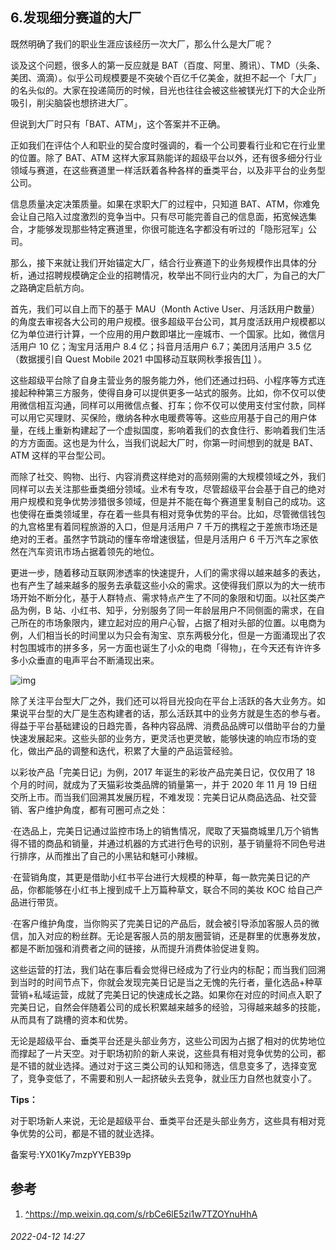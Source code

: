## 6.发现细分赛道的大厂
既然明确了我们的职业生涯应该经历一次大厂，那么什么是大厂呢？


谈及这个问题，很多人的第一反应就是 BAT（百度、阿里、腾讯）、TMD（头条、美团、滴滴）。似乎公司规模要是不突破个百亿千亿美金，就担不起一个「大厂」的名头似的。大家在投递简历的时候，目光也往往会被这些被镁光灯下的大企业所吸引，削尖脑袋也想挤进大厂。


但说到大厂时只有「BAT、ATM」，这个答案并不正确。


正如我们在评估个人和职业的契合度时强调的，看一个公司要看行业和它在行业里的位置。除了 BAT、ATM 这样大家耳熟能详的超级平台以外，还有很多细分行业领域与赛道，在这些赛道里一样活跃着各种各样的垂类平台，以及非平台的业务型公司。


信息质量决定决策质量。如果在求职大厂的过程中，只知道 BAT、ATM，你难免会让自己陷入过度激烈的竞争当中。只有尽可能完善自己的信息面，拓宽候选集合，才能够发现那些特定赛道里，你很可能连名字都没有听过的「隐形冠军」公司。


那么，接下来就让我们开始锚定大厂，结合行业赛道下的业务规模作出具体的分析，通过招聘规模确定企业的招聘情况，枚举出不同行业内的大厂，为自己的大厂之路确定启航方向。


首先，我们可以自上而下的基于 MAU（Month Active User、月活跃用户数量）的角度去审视各大公司的用户规模。很多超级平台公司，其月度活跃用户规模都以亿为单位进行计算，一个应用的用户数即堪比一座城市、一个国家。比如，微信月活用户 10 亿；淘宝月活用户 8.4 亿；抖音月活用户 6.7；美团月活用户 3.5 亿（数据援引自 Quest Mobile 2021 中国移动互联网秋季报告[[1]](#ref_1) ）。


这些超级平台除了自身主营业务的服务能力外，他们还通过扫码、小程序等方式连接起种种第三方服务，使得自身可以提供更多一站式的服务。比如，你不仅可以使用微信相互沟通，同样可以用微信点餐、打车；你不仅可以使用支付宝付款，同样可以用它买理财、买保险，缴纳各种水电暖费等等。这些应用基于自己的用户体量，在线上重新构建起了一个虚拟国度，影响着我们的衣食住行、影响着我们生活的方方面面。这也是为什么，当我们说起大厂时，你第一时间想到的就是 BAT、ATM 这样的平台型公司。


而除了社交、购物、出行、内容消费这样绝对的高频刚需的大规模领域之外，我们同样可以去关注那些垂类细分领域。业术有专攻，尽管超级平台会基于自己的绝对用户规模和竞争优势涉猎很多领域，但是并不能在每个赛道里复制自己的成功。这也使得在垂类领域里，存在着一些具有相对竞争优势的平台。比如，尽管微信钱包的九宫格里有着同程旅游的入口，但是月活用户 7 千万的携程之于差旅市场还是绝对的王者。虽然字节跳动的懂车帝增速很猛，但是月活用户 6 千万汽车之家依然在汽车资讯市场占据着领先的地位。


更进一步，随着移动互联网渗透率的快速提升，人们的需求得以越来越多的表达，也有产生了越来越多的服务去承载这些小众的需求。这使得我们原以为的大一统市场开始不断分化，基于人群特点、需求特点产生了不同的象限和切面。以社区类产品为例，B 站、小红书、知乎，分别服务了同一年龄层用户不同侧面的需求，在自己所在的市场象限内，建立起对应的用户心智，占据了相对头部的位置。以电商为例，人们相当长的时间里以为只会有淘宝、京东两极分化，但是一方面涌现出了农村包围城市的拼多多，另一方面也诞生了小众的电商「得物」，在今天还有许许多多小众垂直的电声平台不断涌现出来。


![img](https://pic2.zhimg.com/v2-441cff24002718c1cc26f438c8e0d284.webp)

除了关注平台型大厂之外，我们还可以将目光投向在平台上活跃的各大业务方。如果说平台型的大厂是生态构建者的话，那么活跃其中的业务方就是生态的参与者。得益于平台基础建设的日趋完善，各种内容品牌、消费品品牌可以借助平台的力量快速发展起来。这些头部的业务方，更灵活也更灵敏，能够快速的响应市场的变化，做出产品的调整和迭代，积累了大量的产品运营经验。


以彩妆产品「完美日记」为例，2017 年诞生的彩妆产品完美日记，仅仅用了 18 个月的时间，就成为了天猫彩妆类品牌的销量第一，并于 2020 年 11 月 19 日纽交所上市。而当我们回溯其发展历程，不难发现：完美日记从商品选品、社交营销、客户维护角度，都有可圈可点之处：


·在选品上，完美日记通过监控市场上的销售情况，爬取了天猫商城里几万个销售得不错的商品和销量，并通过机器的方式进行色号的识别，基于销量将不同色号进行排序，从而推出了自己的小黑钻和魅可小辣椒。


·在营销角度，其更是借助小红书平台进行大规模的种草，每一款完美日记的产品，你都能够在小红书上搜到成千上万篇种草文，联合不同的美妆 KOC 给自己产品进行带货。


·在客户维护角度，当你购买了完美日记的产品后，就会被引导添加客服人员的微信，加入对应的粉丝群。无论是客服人员的朋友圈营销，还是群里的优惠券发放，都是不断加强和消费者之间的链接，从而提升消费体验促进复购。


这些运营的打法，我们站在事后看会觉得已经成为了行业内的标配；而当我们回溯到当时的时间节点下，你就会发现完美日记是当之无愧的先行者，量化选品+种草营销+私域运营，成就了完美日记的快速成长之路。如果你在对应的时间点入职了完美日记，自然会伴随着公司的成长积累越来越多的经验，习得越来越多的技能，从而具有了跳槽的资本和优势。


无论是超级平台、垂类平台还是头部业务方，这些公司因为占据了相对的优势地位而撑起了一片天空。对于职场初阶的新人来说，这些具有相对竞争优势的公司，都是不错的就业选择。通过对于这三类公司的认知和筛选，信息变多了，选择变宽了，竞争变低了，不需要和别人一起挤破头去竞争，就业压力自然也就变小了。


**Tips：**


对于职场新人来说，无论是超级平台、垂类平台还是头部业务方，这些具有相对竞争优势的公司，都是不错的就业选择。


备案号:YX01Ky7mzpYYEB39p


参考
--

1. [^](#ref_1_0)https://mp.weixin.qq.com/s/rbCe6lE5zi1w7TZOYnuHhA

###### 2022-04-12 14:27
